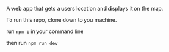 A web app that gets a users location and displays it on the map. 

To run this repo, clone down to you machine. 

run `npm i` in your command line 

then run  `npm run dev`